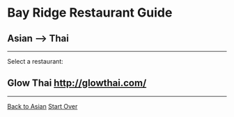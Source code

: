 # Bay Ridge Restaurant Guide
## Asian --> Thai
---
Select a restaurant:
## Glow Thai http://glowthai.com/
---
[Back to Asian](asian.md)  [Start Over](../home.md)